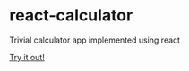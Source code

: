 # react-calculator
Trivial calculator app implemented using react

[Try it out!](http://xirzec.github.io/react-calculator/)
